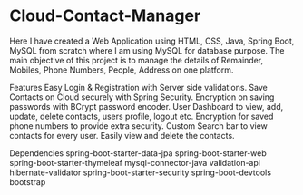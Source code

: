 # Cloud-Contact-Manager
Here I have created a Web Application using HTML, CSS, Java, Spring Boot, MySQL from scratch where I am using MySQL for database purpose. The main objective of this project is to manage the details of Remainder, Mobiles, Phone Numbers, People, Address on one platform.

Features
Easy Login & Registration with Server side validations.
Save Contacts on Cloud securely with Spring Security.
Encryption on saving passwords with BCrypt password encoder.
User Dashboard to view, add, update, delete contacts, users profile, logout etc.
Encryption for saved phone numbers to provide extra security.
Custom Search bar to view contacts for every user.
Easily view and delete the contacts.


Dependencies
spring-boot-starter-data-jpa
spring-boot-starter-web
spring-boot-starter-thymeleaf
mysql-connector-java
validation-api
hibernate-validator
spring-boot-starter-security
spring-boot-devtools
bootstrap
